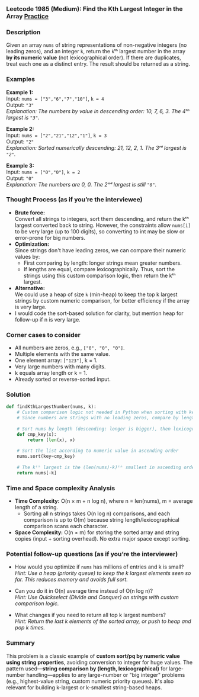 ### Leetcode 1985 (Medium): Find the Kth Largest Integer in the Array [Practice](https://leetcode.com/problems/find-the-kth-largest-integer-in-the-array)

### Description  
Given an array `nums` of string representations of non-negative integers (no leading zeros), and an integer `k`, return the `k`ᵗʰ largest number in the array **by its numeric value** (not lexicographical order). If there are duplicates, treat each one as a distinct entry. The result should be returned as a string.

### Examples  

**Example 1:**  
Input: `nums = ["3","6","7","10"]`, `k = 4`  
Output: `"3"`  
*Explanation: The numbers by value in descending order: 10, 7, 6, 3. The 4ᵗʰ largest is `"3"`.*

**Example 2:**  
Input: `nums = ["2","21","12","1"]`, `k = 3`  
Output: `"2"`  
*Explanation: Sorted numerically descending: 21, 12, 2, 1. The 3ʳᵈ largest is `"2"`.*

**Example 3:**  
Input: `nums = ["0","0"]`, `k = 2`  
Output: `"0"`  
*Explanation: The numbers are 0, 0. The 2ⁿᵈ largest is still `"0"`.*

### Thought Process (as if you’re the interviewee)  
- **Brute force:**  
  Convert all strings to integers, sort them descending, and return the kᵗʰ largest converted back to string. However, the constraints allow `nums[i]` to be very large (up to 100 digits), so converting to int may be slow or error-prone for big numbers.
- **Optimization:**  
  Since strings don't have leading zeros, we can compare their numeric values by:
    - First comparing by length: longer strings mean greater numbers.
    - If lengths are equal, compare lexicographically.
  Thus, sort the strings using this custom comparison logic, then return the kᵗʰ largest.
- **Alternative:**  
  We could use a heap of size `k` (min-heap) to keep the top k largest strings by custom numeric comparison, for better efficiency if the array is very large.
- I would code the sort-based solution for clarity, but mention heap for follow-up if n is very large.

### Corner cases to consider  
- All numbers are zeros, e.g., `["0", "0", "0"]`.
- Multiple elements with the same value.
- One element array: `["123"]`, k = 1.
- Very large numbers with many digits.
- k equals array length or k = 1.
- Already sorted or reverse-sorted input.

### Solution

```python
def findKthLargestNumber(nums, k):
    # Custom comparison logic not needed in Python when sorting with key
    # Since numbers are strings with no leading zeros, compare by length and then lexicographically
    
    # Sort nums by length (descending: longer is bigger), then lexicographically (descending)
    def cmp_key(x):
        return (len(x), x)
    
    # Sort the list according to numeric value in ascending order
    nums.sort(key=cmp_key)
    
    # The kᵗʰ largest is the (len(nums)-k)ᵗʰ smallest in ascending order
    return nums[-k]
```

### Time and Space complexity Analysis  

- **Time Complexity:** O(n × m + n log n), where n = len(nums), m = average length of a string.
    - Sorting all n strings takes O(n log n) comparisons, and each comparison is up to O(m) because string length/lexicographical comparison scans each character.
- **Space Complexity:** O(n × m) for storing the sorted array and string copies (input + sorting overhead). No extra major space except sorting.

### Potential follow-up questions (as if you’re the interviewer)  

- How would you optimize if `nums` has millions of entries and k is small?  
  *Hint: Use a heap (priority queue) to keep the k largest elements seen so far. This reduces memory and avoids full sort.*

- Can you do it in O(n) average time instead of O(n log n)?  
  *Hint: Use Quickselect (Divide and Conquer) on strings with custom comparison logic.*

- What changes if you need to return all top k largest numbers?  
  *Hint: Return the last k elements of the sorted array, or push to heap and pop k times.*

### Summary
This problem is a classic example of **custom sort/pq by numeric value using string properties**, avoiding conversion to integer for huge values. The pattern used—**string comparison by (length, lexicographical)** for large-number handling—applies to any large-number or "big integer" problems (e.g., highest-value string, custom numeric priority queues). It's also relevant for building k-largest or k-smallest string-based heaps.